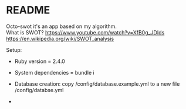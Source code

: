 # README

Octo-swot it's an app based on my algorithm. <br>
What is SWOT? https://www.youtube.com/watch?v=XfB0g_JDIds <br>
https://en.wikipedia.org/wiki/SWOT_analysis <br>

Setup:

* Ruby version = 2.4.0

* System dependencies = bundle i 

* Database creation:
 copy /config/database.example.yml to a new file /config/databse.yml

* 
